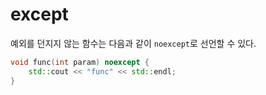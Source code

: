 # except

예외를 던지지 않는 함수는 다음과 같이 `noexcept`로 선언할 수 있다.

```cpp
void func(int param) noexcept {
	std::cout << "func" << std::endl;
}
```
